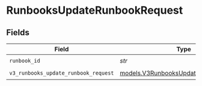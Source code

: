 # RunbooksUpdateRunbookRequest


## Fields

| Field                                                                                | Type                                                                                 | Required                                                                             | Description                                                                          |
| ------------------------------------------------------------------------------------ | ------------------------------------------------------------------------------------ | ------------------------------------------------------------------------------------ | ------------------------------------------------------------------------------------ |
| `runbook_id`                                                                         | *str*                                                                                | :heavy_check_mark:                                                                   | N/A                                                                                  |
| `v3_runbooks_update_runbook_request`                                                 | [models.V3RunbooksUpdateRunbookRequest](../models/v3runbooksupdaterunbookrequest.md) | :heavy_check_mark:                                                                   | N/A                                                                                  |
